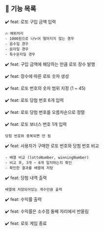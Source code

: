 ## 🌹 기능 목록

✔️ feat: 로또 구입 금액 입력   

    🔥 예외처리   
    - 1000원으로 나누어 떨어지지 않는 경우    
    - 음수일 경우  
    - 문자일 경우   
    - 특수문자일 경우     

✔️ feat: 구입 금액에 해당하는 만큼 로또 장수 발행  

✔️ feat: 장수에 따른 로또 숫자 생성

✔️ feat: 로또 번호의 숫자 범위 지정 (1 ~ 45)     

✔️ feat: 로또 당첨 번호 6개 입력      

✔️ feat: 로또 당첨 번호를 오름차순으로 정렬   

✔️ feat: 로또 보너스 번호 1개 입력      

    당첨 번호와 중복되면 안 됨  

✔️ feat: 사용자가 구매한 로또 번호와 당첨 번호 비교   

    - 배열 비교 (lottoNumber, winningNumber)
    - 비교 후, 3개 ~ 6개 일치하는지 확인
    - 확인한 결과를 배열에 저장
    

✔️ feat: 당첨 내역 출력   

    배열에 저장되어있는 개수만큼 출력
    

✔️ feat: 수익률 출력    

✔️ feat: 수익률은 소수점 둘째 자리에서 반올림    

✔️ feat: 로또 게임 종료    
